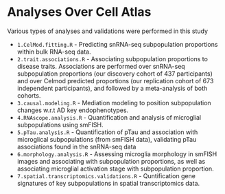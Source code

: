 # Analyses Over Cell Atlas
<p align="justify">
Various types of analyses and validations were performed in this study

- `1.CelMod.fitting.R` - Predicting snRNA-seq subpopulation proportions within bulk RNA-seq data.
- `2.trait.associations.R` - Associating subpopulation proportions to disease traits. Associations are performed over snRNA-seq subpopulation proportions (our discovery cohort of 437 participants)
  and over Celmod predicted proportions (our replication cohort of 673 independent participants), and followed by a meta-analysis of both cohorts.
- `3.causal.modeling.R` - Mediation modeling to position subpopulation changes w.r.t AD key endophenotypes.
- `4.RNAscope.analysis.R` - Quantification and analysis of microglial subpopulations using smFISH.
- `5.pTau.analysis.R` - Quantification of pTau and association with microglical subpopulations (from smFISH data), validating pTau associations found in the snRNA-seq data
- `6.morphology.analysis.R` - Assessing microglia morphology in smFISH images and associating with subpopulation proportions, as well as associating microglial activation stage with subpopulation proportion.
- `7.spatial.transcriptomics.validations.R` - Quntification gene signatures of key subpopulations in spatial transcriptomics data.
